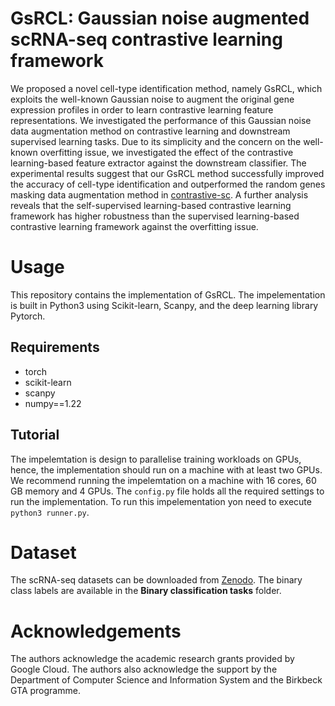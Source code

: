 # GsRCL: Gaussian noise augmented scRNA-seq contrastive learning framework
We proposed a novel cell-type identification method, namely GsRCL, which exploits the well-known Gaussian noise to augment the original gene expression profiles in order to learn contrastive learning feature representations. We investigated the performance of this Gaussian noise data augmentation method on contrastive learning and downstream supervised learning tasks. Due to its simplicity and the concern on the well-known overfitting issue, we investigated the effect of the contrastive learning-based feature extractor against the downstream classifier. The experimental results suggest that our GsRCL method successfully improved the accuracy of cell-type identification and outperformed the random genes masking data augmentation method in [contrastive-sc](https://doi.org/10.1186/s12859-021-04210-8). A further analysis reveals that the self-supervised learning-based contrastive learning framework has higher robustness than the supervised learning-based contrastive learning framework against the overfitting issue.

# Usage
This repository contains the implementation of GsRCL. The impelementation is built in Python3 using Scikit-learn, Scanpy, and the deep learning library Pytorch. 

## Requirements
- torch
- scikit-learn
- scanpy
- numpy==1.22

## Tutorial
The impelemtation is design to parallelise training workloads on GPUs, hence, the implementation should run on a machine with at least two GPUs. We recommend running the impelemtation on a machine with 16 cores, 60 GB memory and 4 GPUs. The `config.py` file holds all the required settings to run the implementation. To run this impelementation yon need to execute `python3 runner.py`.

# Dataset
The scRNA-seq datasets can be downloaded from [Zenodo](https://zenodo.org/record/3357167#.YzxZg9jMJdg). The binary class labels are available in the **Binary classification tasks** folder.

# Acknowledgements
The authors acknowledge the academic research grants provided by Google Cloud. The authors also acknowledge the support by the Department of Computer Science and Information System and the Birkbeck GTA programme.
